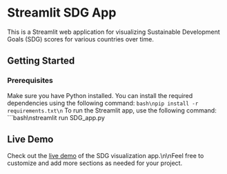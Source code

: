 # Streamlit SDG App
This is a Streamlit web application for visualizing Sustainable Development Goals (SDG) scores for various countries over time.
## Getting Started
### Prerequisites
Make sure you have Python installed. You can install the required dependencies using the following command:
```bash\npip install -r requirements.txt\n```
To run the Streamlit app, use the following command: ```bash\nstreamlit run SDG_app.py
## Live Demo
Check out the [live demo](https://sdgapp-dzeuacfw9dubappe8akphls.streamlit.app/) of the SDG visualization app.\n\nFeel free to customize and add more sections as needed for your project.
